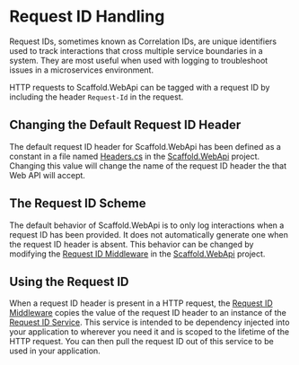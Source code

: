 # Request ID Handling #

Request IDs, sometimes known as Correlation IDs, are unique identifiers used to track interactions that cross multiple service boundaries in a system. They are most useful when used with logging to troubleshoot issues in a microservices environment.

HTTP requests to Scaffold.WebApi can be tagged with a request ID by including the header `Request-Id` in the request.

## Changing the Default Request ID Header ##

The default request ID header for Scaffold.WebApi has been defined as a constant in a file named [Headers.cs](../Sources/Scaffold.WebApi/Constants/Headers.cs) in the [Scaffold.WebApi](../Sources/Scaffold.WebApi) project. Changing this value will change the name of the request ID header the that Web API will accept.

## The Request ID Scheme ##

The default behavior of Scaffold.WebApi is to only log interactions when a request ID has been provided. It does not automatically generate one when the request ID header is absent. This behavior can be changed by modifying the [Request ID Middleware](../Sources/Scaffold.WebApi/Middleware/RequestIdMiddleware.cs) in the [Scaffold.WebApi](../Sources/Scaffold.WebApi) project.

## Using the Request ID ##

When a request ID header is present in a HTTP request, the [Request ID Middleware](../Sources/Scaffold.WebApi/Middleware/RequestIdMiddleware.cs) copies the value of the request ID header to an instance of the [Request ID Service](../Sources/Scaffold.WebApi/Services/RequestIdService.cs). This service is intended to be dependency injected into your application to wherever you need it and is scoped to the lifetime of the HTTP request. You can then pull the request ID out of this service to be used in your application.
